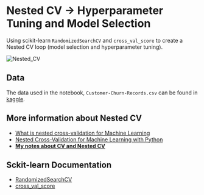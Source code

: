 # Nested CV -> Hyperparameter Tuning and Model Selection

Using scikit-learn `RandomizedSearchCV` and `cross_val_score` to create a Nested CV loop (model selection and hyperparameter tuning).

![Nested_CV](Nested_CV.png?raw=true#vitrinedev)

## Data

The data used in the notebook, `Customer-Churn-Records.csv` can be found in [kaggle](https://www.kaggle.com/datasets/radheshyamkollipara/bank-customer-churn).

## More information about Nested CV

- [What is nested cross-validation for Machine Learning](https://www.youtube.com/watch?v=OEOOZxld_Cw)
- [Nested Cross-Validation for Machine Learning with Python](https://machinelearningmastery.com/nested-cross-validation-for-machine-learning-with-python/)
- **[My notes about CV and Nested CV](https://lacerdash.notion.site/CV-and-Nested-CV-38ed644da89c4faca445dc17e496e204?pvs=4)**

## Sckit-learn Documentation

- [RandomizedSearchCV](https://scikit-learn.org/stable/modules/generated/sklearn.model_selection.RandomizedSearchCV.html)
- [cross_val_score](https://scikit-learn.org/stable/modules/generated/sklearn.model_selection.cross_val_score.html)

